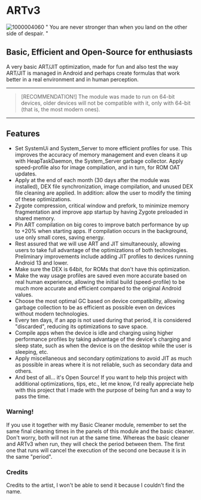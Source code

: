 # ARTv3
![1000004060](https://github.com/user-attachments/assets/6e5ab2d0-e91d-40b7-9fd0-38e53b7554c6)
" You are never stronger than when you land on the other side of despair. "

## Basic, Efficient and Open-Source for enthusiasts
A very basic ART/JIT optimization, made for fun and also test the way ART/JIT is managed in Android and perhaps create formulas that work better in a real environment and in human perception.

---

> [RECOMMENDATION!]
> The module was made to run on 64-bit devices, older devices will not be compatible with it, only with 64-bit (that is, the most modern ones).

---

## Features
- Set SystemUi and System_Server to more efficient profiles for use. This improves the accuracy of memory management and even cleans it up with HeapTaskDaemon, the System_Server garbage collector. Apply speed-profile also for image compilation, and in turn, for ROM OAT updates.
- Apply at the end of each month (30 days after the module was installed), DEX file synchronization, image compilation, and unused DEX file cleaning are applied. In addition: allow the user to modify the timing of these optimizations.
- Zygote compression, critical window and prefork, to minimize memory fragmentation and improve app startup by having Zygote preloaded in shared memory.
- Pin ART compilation on big cores to improve batch performance by up to +20% when starting apps. If compilation occurs in the background, use only small cores, saving energy.
- Rest assured that we will use ART and JIT simultaneously, allowing users to take full advantage of the optimizations of both technologies. Preliminary improvements include adding JIT profiles to devices running Android 13 and lower.
- Make sure the DEX is 64bit, for ROMs that don't have this optimization.
- Make the way usage profiles are saved even more accurate based on real human experience, allowing the initial build (speed-profile) to be much more accurate and efficient compared to the original Android values.
- Choose the most optimal GC based on device compatibility, allowing garbage collection to be as efficient as possible even on devices without modern technologies.
- Every ten days, if an app is not used during that period, it is considered "discarded", reducing its optimizations to save space.
- Compile apps when the device is idle and charging using higher performance profiles by taking advantage of the device's charging and sleep state, such as when the device is on the desktop while the user is sleeping, etc.
- Apply miscellaneous and secondary optimizations to avoid JIT as much as possible in areas where it is not reliable, such as secondary data and others.
- And best of all... it's Open Source! If you want to help this project with additional optimizations, tips, etc., let me know, I'd really appreciate help with this project that I made with the purpose of being fun and a way to pass the time.

### Warning!
If you use it together with my Basic Cleaner module, remember to set the same final cleaning times in the panels of this module and the basic cleaner. Don't worry, both will not run at the same time. Whereas the basic cleaner and ARTv3 when run, they will check the period between them. The first one that runs will cancel the execution of the second one because it is in the same "period".

### Credits
Credits to the artist, I won't be able to send it because I couldn't find the name.
